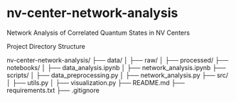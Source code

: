 # nv-center-network-analysis
Network Analysis of Correlated Quantum States in NV Centers

Project Directory Structure

nv-center-network-analysis/
├── data/
│   ├── raw/
│   ├── processed/
├── notebooks/
│   ├── data_analysis.ipynb
│   ├── network_analysis.ipynb
├── scripts/
│   ├── data_preprocessing.py
│   ├── network_analysis.py
├── src/
│   ├── utils.py
│   ├── visualization.py
├── README.md
├── requirements.txt
├── .gitignore
